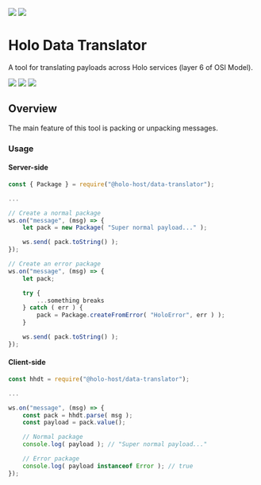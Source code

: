 [![](https://img.shields.io/npm/v/@holo-host/data-translator/latest?style=flat-square)](http://npmjs.com/package/@holo-host/data-translator)
[![](https://img.shields.io/github/workflow/status/holo-host/data-translator-js/Node.js%20CI/master?style=flat-square&label=master)](https://github.com/holo-host/data-translator-js)

# Holo Data Translator
A tool for translating payloads across Holo services (layer 6 of OSI Model).

[![](https://img.shields.io/github/issues-raw/holo-host/data-translator-js?style=flat-square)](https://github.com/holo-host/data-translator-js/issues)
[![](https://img.shields.io/github/issues-closed-raw/holo-host/data-translator-js?style=flat-square)](https://github.com/holo-host/data-translator-js/issues?q=is%3Aissue+is%3Aclosed)
[![](https://img.shields.io/github/issues-pr-raw/holo-host/data-translator-js?style=flat-square)](https://github.com/holo-host/data-translator-js/pulls)

## Overview
The main feature of this tool is packing or unpacking messages.

### Usage

#### Server-side

```javascript
const { Package } = require("@holo-host/data-translator");

...

// Create a normal package
ws.on("message", (msg) => {
    let pack = new Package( "Super normal payload..." );

    ws.send( pack.toString() );
});

// Create an error package
ws.on("message", (msg) => {
    let pack;

    try {
        ...something breaks
    } catch ( err ) {
        pack = Package.createFromError( "HoloError", err ) );
    }

    ws.send( pack.toString() );
});
```

#### Client-side

```javascript
const hhdt = require("@holo-host/data-translator");

...

ws.on("message", (msg) => {
    const pack = hhdt.parse( msg );
    const payload = pack.value();

    // Normal package
    console.log( payload ); // "Super normal payload..."

    // Error package
    console.log( payload instanceof Error ); // true
});
```
